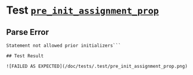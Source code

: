 # Test [`pre_init_assignment_prop`](/doc/tests/statement_usage.md#L306)

## Parse Error

```,plain
Statement not allowed prior initializers```

## Test Result

![FAILED AS EXPECTED](/doc/tests/.test/pre_init_assignment_prop.png)
